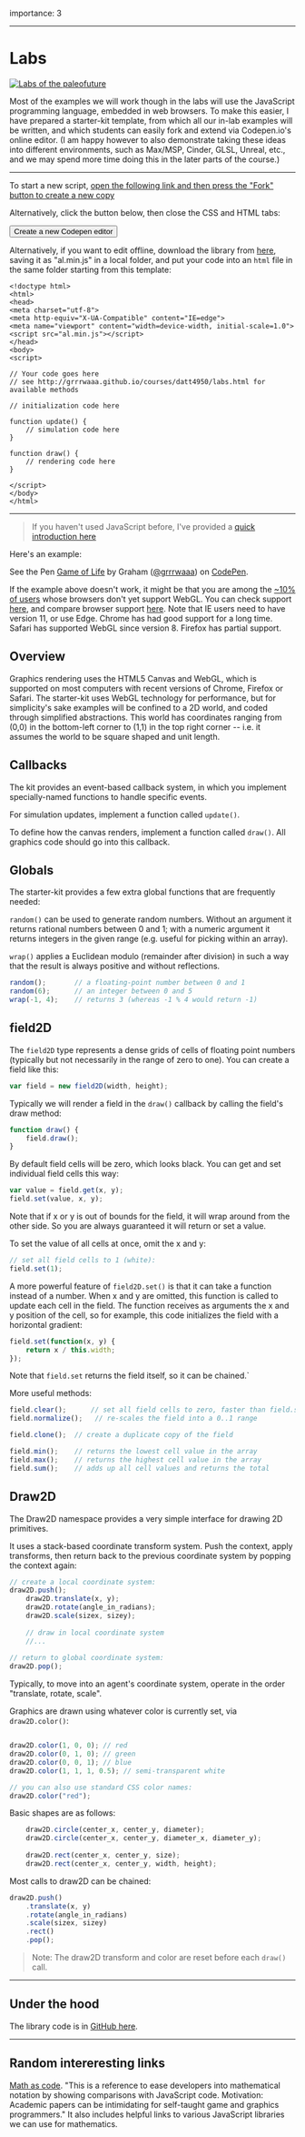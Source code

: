 
importance: 3

---

# Labs

[![Labs of the paleofuture](img/collaborative_coding.jpg)](http://paleofuture.com/blog/2011/8/24/the-push-button-school-of-tomorrow-1958.html)

Most of the examples we will work though in the labs will use the JavaScript programming language, embedded in web browsers. To make this easier, I have prepared a starter-kit template, from which all our in-lab examples will be written, and which students can easily fork and extend via Codepen.io's online editor. (I am happy however to also demonstrate taking these ideas into different environments, such as Max/MSP, Cinder, GLSL, Unreal, etc., and we may spend more time doing this in the later parts of the course.)

---

To start a new script, [open the following link and then press the "Fork" button to create a new copy](http://codepen.io/grrrwaaa/pen/qObgdb?editors=001)

Alternatively, click the button below, then close the CSS and HTML tabs:

<form action="http://codepen.io/pen/define" method="POST" target="_blank">
<input id="data-input" type="hidden" name="data" value="{&amp;quot;title&amp;quot;:&amp;quot;DATT4950&amp;quot;,&amp;quot;description&amp;quot;:&amp;quot;Artificial Life&amp;quot;,&amp;quot;css_external&amp;quot;:&amp;quot;&amp;quot;,&amp;quot;js_external&amp;quot;:&amp;quot;http://grrrwaaa.github.io/courses/code/al.min.js&amp;quot;,&amp;quot;html&amp;quot;:&amp;quot;&amp;quot;,&amp;quot;css&amp;quot;:&amp;quot;&amp;quot;,&amp;quot;js&amp;quot;:&amp;quot;// see https://grrrwaaa.github.io/courses/datt4950/labs.html for available methods\n\n// initialization code here\n\nfunction update() {\n  // simulation code here\n}\n\nfunction draw() {\n  // rendering code here\n}&amp;quot;,&amp;quot;html_pre_processor&amp;quot;:&amp;quot;&amp;quot;,&amp;quot;css_pre_processor&amp;quot;:&amp;quot;&amp;quot;,&amp;quot;css_starter&amp;quot;:&amp;quot;&amp;quot;,&amp;quot;css_prefix&amp;quot;:&amp;quot;&amp;quot;,&amp;quot;js_library&amp;quot;:&amp;quot;&amp;quot;}">
<input type="submit" value="Create a new Codepen editor">
</form> 

Alternatively, if you want to edit offline, download the library from [here](http://grrrwaaa.github.io/courses/code/al.min.js), saving it as "al.min.js" in a local folder, and put your code into an ```html``` file in the same folder starting from this template:

```
<!doctype html>
<html>
<head>
<meta charset="utf-8">
<meta http-equiv="X-UA-Compatible" content="IE=edge">
<meta name="viewport" content="width=device-width, initial-scale=1.0">
<script src="al.min.js"></script>
</head>
<body>
<script>

// Your code goes here
// see http://grrrwaaa.github.io/courses/datt4950/labs.html for available methods

// initialization code here

function update() {
	// simulation code here
}
  
function draw() {
	// rendering code here
}

</script>
</body>
</html>
```

---

> If you haven't used JavaScript before, I've provided a [quick introduction here](js.html)

Here's an example:

<p data-height="480" data-theme-id="0" data-slug-hash="EVPGOB" data-preview ="true" data-default-tab="result" data-user="grrrwaaa" class='codepen'>See the Pen <a href='http://codepen.io/grrrwaaa/pen/EVPGOB/'>Game of Life</a> by Graham (<a href='http://codepen.io/grrrwaaa'>@grrrwaaa</a>) on <a href='http://codepen.io'>CodePen</a>.</p>
<script async src="http://assets.codepen.io/assets/embed/ei.js"></script>

If the example above doesn't work, it might be that you are among the [~10% of users](http://webglstats.com) whose browsers don't yet support WebGL. You can check support [here](http://www.doesmybrowsersupportwebgl.com), and compare browser support [here](http://caniuse.com/#feat=webgl). Note that IE users need to have version 11, or use Edge. Chrome has had good support for a long time. Safari has supported WebGL since version 8. Firefox has partial support. 

## Overview

Graphics rendering uses the HTML5 Canvas and WebGL, which is supported on most computers with recent versions of Chrome, Firefox or Safari. The starter-kit uses WebGL technology for performance, but for simplicity's sake examples will be confined to a 2D world, and coded through simplified abstractions. This world has coordinates ranging from (0,0) in the bottom-left corner to (1,1) in the top right corner -- i.e. it assumes the world to be square shaped and unit length. 

## Callbacks

The kit provides an event-based callback system, in which you implement specially-named functions to handle specific events.

For simulation updates, implement a function called ```update()```. 

<!-- delta time argument -->

To define how the canvas renders, implement a function called ```draw()```. All graphics code should go into this callback.

<!-- gl context argument -->

<!-- The ```reset()``` function is used to re-initialize variables, when the "reset" button on the HTML page is pressed.

For example:

```javascript
var x = 0;

function reset() {
	x = 0;
}

function draw (ctx) {
	ctx.fillStyle = "green";
	ctx.fillRect(x, 0.5, 0.1, 0.1);
}

function update(dt) {
	x = x + dt*0.1;
}
```

### Interaction

Two additional callbacks exist to detect mouse and keyboard interaction respectively. 

```javascript
// event can be "down" or "up" for clicks,
// or "drag" when moving with a mouse button pressed,
// or "move" when moving with no button pressed,
// event is "enter" when the mouse enters the canvas, and "exit" when the mouse goes outside it
// button is the mouse button pressed (0 for left, 1 for right...)
// in all the above cases, 
// x and y are the mouse position from 0,0 (top left) to 1,1 (bottom right)

function mouse(event, button, x, y) {
	console.log(event, button, x, y);
}

// if event is "press", key is a single character string
// if event is "down" or "up", key is a numeric code
function key(event, key) {
	console.log(event, key);
}
```
-->

## Globals

The starter-kit provides a few extra global functions that are frequently needed:

```random()``` can be used to generate random numbers. Without an argument it returns rational numbers between 0 and 1; with a numeric argument it returns integers in the given range (e.g. useful for picking within an array).

```wrap()``` applies a Euclidean modulo (remainder after division) in such a way that the result is always positive and without reflections.

```javascript
random(); 		// a floating-point number between 0 and 1
random(6);		// an integer between 0 and 5
wrap(-1, 4);	// returns 3 (whereas -1 % 4 would return -1)
```

## field2D

The ```field2D``` type represents a dense grids of cells of floating point numbers (typically but not necessarily in the range of zero to one). You can create a field like this:

```javascript
var field = new field2D(width, height);
```

Typically we will render a field in the ```draw()``` callback by calling the field's draw method:

```javascript
function draw() {
	field.draw();
}
```

By default field cells will be zero, which looks black. You can get and set individual field cells this way:

```javascript
var value = field.get(x, y);
field.set(value, x, y);
```

Note that if x or y is out of bounds for the field, it will wrap around from the other side. So you are always guaranteed it will return or set a value. 

To set the value of all cells at once, omit the x and y:

```javascript
// set all field cells to 1 (white):
field.set(1);
```

A more powerful feature of ```field2D.set()``` is that it can take a function instead of a number. When x and y are omitted, this function is called to update each cell in the field. The function receives as arguments the x and y position of the cell, so for example, this code initializes the field with a horizontal gradient:

```javascript
field.set(function(x, y) {
	return x / this.width;
});
```

Note that ```field.set``` returns the field itself, so it can be chained.`

More useful methods:

```javascript
field.clear(); 		// set all field cells to zero, faster than field.set(0)
field.normalize();	 // re-scales the field into a 0..1 range

field.clone(); 	// create a duplicate copy of the field

field.min();	// returns the lowest cell value in the array
field.max();	// returns the highest cell value in the array
field.sum();	// adds up all cell values and returns the total
```

<!--

### Normalized sampling

There are some methods for interpolated reading/writing/modifying fields. These methods use x and y indices in a normalized 0..1 floating-point range rather than 0..width or 0..height integer range:

```javascript
// returns interpolated value at the normalized position x,y
field.sample(x, y);		
```


// set the field at position x,y to value v 
// (the four nearest cells will be interpolated)
// if v is a function, it is evaluated for each cell. The function arguments are cellvalue, x, y.
field.update(v, x, y);

// adds v to a field at position x, y
// (interpolated addition to nearest four cells)
field.splat(v, x, y);

// scale a field at x,y by factor v
// (interpolated scale over nearest four cells)
field.scale(v, x, y);
// if x and y are ommitted, the scale factor is applied to the whole field:
field.scale(v);
```

The field2D type also includes a diffusion method, which can be used to smoothly distribute values over time. It requires a second (previous) copy of the field to diffuse from:

```javascript
// field_previous is another field2D of equal dimensions
// diffusion_rate is a value between 0 and 1; a rate of 0 means no diffusion.
// accuracy is an optional integer for the number of diffusion steps; the default is 10.
field.diffuse(field_previous, diffusion_rate, accuracy);
```

There are also a couple of classic functional programming methods. The ```map(function)``` method applies a function to each cell of the field in turn. The function arguments will be the current value of the cell and the x and y position, and the return value should be the new value of the cell (or nil to indicate no change). 

The ```reduce(function, initial)``` method is used to reduce a field to a single value, such as calculating the total of all cells. This value is defined by the ```initial``` argument, passed to the function for each cell, and updated by its return value. Easier to explain by example:

```javascript
// multiply all cells by 2: 
field.map(function(value, x, y) { return value * 2; });

// find the sum total of all cell values:
var total = field.reduce(function(sum, value, x, y) {
	return sum + value;
}, 0);
```

### Multi-plane fields

Field cells are in fact 4-plane vectors, mapping to red, green, blue and alpha channels when rendered; however the methods described above are designed to simulate single-plane (greyscale) semantics.

Whereas ```field.get``` returns a single number (the red-channel value), ```field.cell``` returns the entire 4-plane vector as an array, which you can modify in-place to set a particular color:

```javascript
// turn a cell red:
var cell = field.cell(x, y);
cell[0] = 1;
cell[1] = 0;
cell[2] = 0;
```

Alternatively, you can pass an array to ```field.set```:

```javascript
// turn a cell red:
field.set([1, 0, 0], x, y);
```




```javascript
// to interpolate a specific channel (0, 1, 2 or 3):
field.sample(x, y, channel);	
```
-->

## Draw2D

The Draw2D namespace provides a very simple interface for drawing 2D primitives.

It uses a stack-based coordinate transform system. Push the context, apply transforms, then return back to the previous coordinate system by popping the context again:

```javascript
// create a local coordinate system:
draw2D.push();
	draw2D.translate(x, y);
	draw2D.rotate(angle_in_radians);
	draw2D.scale(sizex, sizey);
	
	// draw in local coordinate system
	//...
	
// return to global coordinate system:
draw2D.pop();
```

Typically, to move into an agent's coordinate system, operate in the order "translate, rotate, scale".

Graphics are drawn using whatever color is currently set, via ```draw2D.color()```:

```javascript

draw2D.color(1, 0, 0); // red
draw2D.color(0, 1, 0); // green
draw2D.color(0, 0, 1); // blue
draw2D.color(1, 1, 1, 0.5); // semi-transparent white

// you can also use standard CSS color names:
draw2D.color("red");
```

Basic shapes are as follows:

```javascript
	draw2D.circle(center_x, center_y, diameter);
	draw2D.circle(center_x, center_y, diameter_x, diameter_y);
	
	draw2D.rect(center_x, center_y, size);
	draw2D.rect(center_x, center_y, width, height);
```

Most calls to draw2D can be chained:

```javascript
draw2D.push()
	.translate(x, y)
	.rotate(angle_in_radians)
	.scale(sizex, sizey)
	.rect()
	.pop();
```	

> Note: The draw2D transform and color are reset before each ```draw()``` call.


<!--

Shape API

-->

----

## Under the hood

The library code is in [GitHub here](http://github.com/grrrwaaa/courses/blob/master/code/al.js).

----

## Random intereresting links

[Math as code](https://github.com/Jam3/math-as-code/blob/master/README.md). "This is a reference to ease developers into mathematical notation by showing comparisons with JavaScript code. Motivation: Academic papers can be intimidating for self-taught game and graphics programmers." It also includes helpful links to various JavaScript libraries we can use for mathematics.